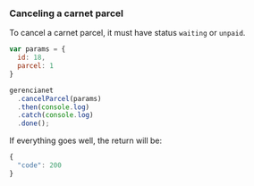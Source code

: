 ### Canceling a carnet parcel

To cancel a carnet parcel, it must have status `waiting` or `unpaid`.

```js
var params = {
  id: 18, 
  parcel: 1
}

gerencianet
  .cancelParcel(params)
  .then(console.log)
  .catch(console.log)
  .done();
```

If everything goes well, the return will be:

```js
{
  "code": 200
}
```

